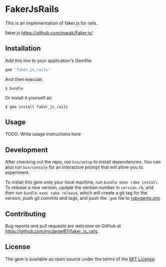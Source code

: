 # FakerJsRails

This is an implementation of faker.js for rails.

faker.js
https://github.com/marak/Faker.js/

## Installation

Add this line to your application's Gemfile:

```ruby
gem 'faker_js_rails'
```

And then execute:

    $ bundle

Or install it yourself as:

    $ gem install faker_js_rails

## Usage

TODO: Write usage instructions here

## Development

After checking out the repo, run `bin/setup` to install dependencies. You can also run `bin/console` for an interactive prompt that will allow you to experiment.

To install this gem onto your local machine, run `bundle exec rake install`. To release a new version, update the version number in `version.rb`, and then run `bundle exec rake release`, which will create a git tag for the version, push git commits and tags, and push the `.gem` file to [rubygems.org](https://rubygems.org).

## Contributing

Bug reports and pull requests are welcome on GitHub at https://github.com/mcdaniel67/faker_js_rails.


## License

The gem is available as open source under the terms of the [MIT License](http://opensource.org/licenses/MIT).

